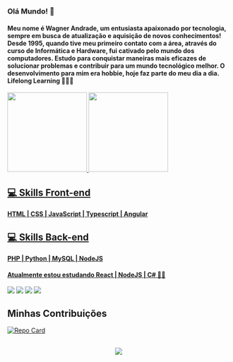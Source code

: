 ### Olá Mundo! 👋

#### Meu nome é Wagner Andrade, um entusiasta apaixonado por tecnologia, sempre em busca de atualização e aquisição de novos conhecimentos! Desde 1995, quando tive meu primeiro contato com a área, através do curso de Informática e Hardware, fui cativado pelo mundo dos computadores. Estudo para conquistar maneiras mais eficazes de solucionar problemas e contribuir para um mundo tecnológico melhor. O desenvolvimento para mim era hobbie, hoje faz parte do meu dia a dia. Lifelong Learning 🚀🚀🚀
 <div>
  <a href="https://github.com/wsawebmaster">
  <img height="180em" src="https://github-readme-stats.vercel.app/api?username=wsawebmaster&show_icons=true&theme=dracula&include_all_commits=true&count_private=true"/>
  <img height="180em" src="https://github-readme-stats.vercel.app/api/top-langs/?username=wsawebmaster&layout=compact&langs_count=10&theme=dracula"/>
</div>

##  💻 Skills Front-end
#### HTML | CSS | JavaScript | Typescript | Angular

##  💻 Skills Back-end
#### PHP | Python | MySQL | NodeJS

#### Atualmente estou estudando React | NodeJS | C# 👨‍💻

<div>
  <a href="https://www.youtube.com/channel/UCyfaJGkGu7NEvfXZ3J4FqGw" target="_blank"><img src="https://img.shields.io/badge/YouTube-FF0000?style=for-the-badge&logo=youtube&logoColor=white" target="_blank"></a>
  <a href="https://instagram.com/wsawebmaster" target="_blank"><img src="https://img.shields.io/badge/-Instagram-%23E4405F?style=for-the-badge&logo=instagram&logoColor=white" target="_blank"></a>
  <a href = "mailto:wsawebmaster@gmail.com"><img src="https://img.shields.io/badge/-Gmail-%23333?style=for-the-badge&logo=gmail&logoColor=white" target="_blank"></a>
  <a href="https://www.linkedin.com/in/wsawebmaster" target="_blank"><img src="https://img.shields.io/badge/-LinkedIn-%230077B5?style=for-the-badge&logo=linkedin&logoColor=white" target="_blank"></a>

</div>

## Minhas Contribuições

 [![Repo Card](https://github-readme-stats.vercel.app/api/pin/?username=wsawebmaster&repo=dio-lab-open-source&bg_color=000&border_color=30A3DC&show_icons=true&icon_color=30A3DC&title_color=E94D5F&text_color=FFF)](https://github.com/digitalinnovationone/roadmaps)

<br />
<center><img src="https://profile-counter.glitch.me/wsawebmaster/count.svg" /></center>
